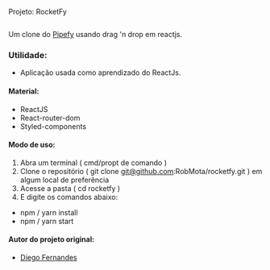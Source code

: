 Projeto: RocketFy

![]()

Um clone do [Pipefy](https://www.pipefy.com/pt-br/) usando drag 'n drop em reactjs.

### Utilidade:

- Aplicação usada como aprendizado do ReactJs.

#### Material:

- ReactJS
- React-router-dom
- Styled-components

#### Modo de uso:

1. Abra um terminal ( cmd/propt de comando )
2. Clone o repositório ( git clone git@github.com:RobMota/rocketfy.git ) em algum local de preferência
3. Acesse a pasta ( cd rocketfy )
4. E digite os comandos abaixo:

- npm / yarn install
- npm / yarn start

#### Autor do projeto original:

- [Diego Fernandes](https://github.com/diego3g)
